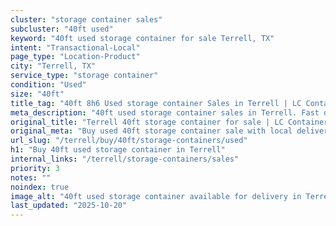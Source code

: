 ```yaml
---
cluster: "storage container sales"
subcluster: "40ft used"
keyword: "40ft used storage container for sale Terrell, TX"
intent: "Transactional-Local"
page_type: "Location-Product"
city: "Terrell, TX"
service_type: "storage container"
condition: "Used"
size: "40ft"
title_tag: "40ft 8h6 Used storage container Sales in Terrell | LC Container"
meta_description: "40ft used storage container sales in Terrell. Fast delivery, competitive pricing. Serving storage containers area. Quote ID: MOV. Call (214) 524-4168 for your free quote today."
original_title: "Terrell 40ft storage container for sale | LC Container"
original_meta: "Buy used 40ft storage container sale with local delivery in Terrell, TX. LC Container — local Since 2003. Request a fast quote today."
url_slug: "/terrell/buy/40ft/storage-containers/used"
h1: "Buy 40ft used storage container in Terrell"
internal_links: "/terrell/storage-containers/sales"
priority: 3
notes: ""
noindex: true
image_alt: "40ft used storage container available for delivery in Terrell"
last_updated: "2025-10-20"
---
```


<!-- TODO: Add unique city/inventory copy, images, and internal links here. -->
